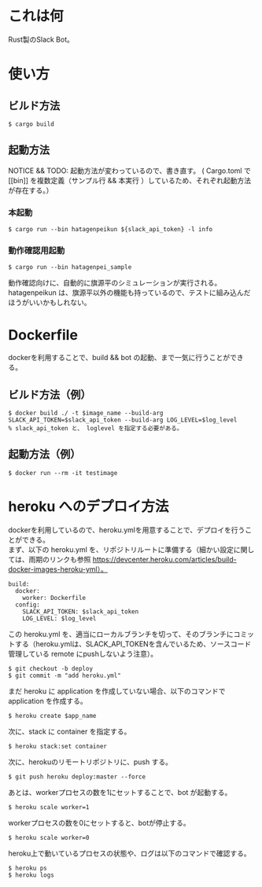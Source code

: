 # これは何
Rust製のSlack Bot。  

# 使い方
## ビルド方法
```
$ cargo build
```

## 起動方法

NOTICE && TODO: 起動方法が変わっているので、書き直す。 
( Cargo.toml で [[bin]] を複数定義（サンプル行 && 本実行 ）しているため、それぞれ起動方法が存在する。） 

### 本起動
```
$ cargo run --bin hatagenpeikun ${slack_api_token} -l info
```

### 動作確認用起動
```
$ cargo run --bin hatagenpei_sample
```
動作確認向けに、自動的に旗源平のシミュレーションが実行される。
hatagenpeikun は、旗源平以外の機能も持っているので、テストに組み込んだほうがいいかもしれない。


# Dockerfile
dockerを利用することで、build && bot の起動、まで一気に行うことができる。

## ビルド方法（例）
```
$ docker build ./ -t $image_name --build-arg SLACK_API_TOKEN=$slack_api_token --build-arg LOG_LEVEL=$log_level
% slack_api_token と、 loglevel を指定する必要がある。
```
## 起動方法（例）
```
$ docker run --rm -it testimage
```

# heroku へのデプロイ方法
dockerを利用しているので、heroku.ymlを用意することで、デプロイを行うことができる。  
まず、以下の heroku.yml を、リポジトリルートに準備する（細かい設定に関しては、雨期のリンクも参照  https://devcenter.heroku.com/articles/build-docker-images-heroku-yml）。
```
build:
  docker:
    worker: Dockerfile
  config:
    SLACK_API_TOKEN: $slack_api_token
    LOG_LEVEL: $log_level
```

この heroku.yml を、適当にローカルブランチを切って、そのブランチにコミットする（heroku.ymlは、SLACK_API_TOKENを含んでいるため、ソースコード管理している remote にpushしないよう注意）。
```
$ git checkout -b deploy
$ git commit -m "add heroku.yml"
```

まだ heroku に application を作成していない場合、以下のコマンドで application を作成する。
```
$ heroku create $app_name
```

次に、stack に container を指定する。
```
$ heroku stack:set container
```

次に、herokuのリモートリポジトリに、push する。
```
$ git push heroku deploy:master --force
```

あとは、workerプロセスの数を1にセットすることで、bot が起動する。
```
$ heroku scale worker=1
```

workerプロセスの数を0にセットすると、botが停止する。
```
$ heroku scale worker=0
```

heroku上で動いているプロセスの状態や、ログは以下のコマンドで確認する。
```
$ heroku ps
$ heroku logs
```
